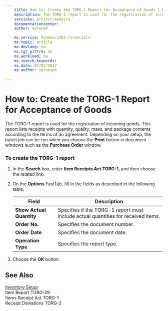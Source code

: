 ```yaml
---
    title: How to: Create the TORG-1 Report for Acceptance of Goods | Microsoft Docs
    description: The TORG-1 report is used for the registration of incoming goods. This report lists receipts with quantity, quality, mass, and package contents according to the terms of an agreement. Depending on your setup, the batch job can be run when you choose the **Print** button in document windows such as the **Purchase Order** window.
    services: project-madeira
    documentationcenter: ''
    author: SorenGP

    ms.service: dynamics365-financials
    ms.topic: article
    ms.devlang: na
    ms.tgt_pltfrm: na
    ms.workload: na
    ms.search.keywords:
    ms.date: 07/01/2017
    ms.author: sgroespe

---
```

# How to: Create the TORG-1 Report for Acceptance of Goods
The TORG-1 report is used for the registration of incoming goods. This report lists receipts with quantity, quality, mass, and package contents according to the terms of an agreement. Depending on your setup, the batch job can be run when you choose the **Print** button in document windows such as the **Purchase Order** window.  
  
### To create the TORG-1 report  
  
1.  In the **Search** box, enter **Item Receipts Act TORG-1**, and then choose the related link.  
  
2.  On the **Options** FastTab, fill in the fields as described in the following table.  
  
    |Field|Description|  
    |---------------------------------|---------------------------------------|  
    |**Show Actual Quantity**|Specifies if the TORG-1 report must include actual quantities for received items.|  
    |**Order No.**|Specifies the document number.|  
    |**Order Date**|Specifies the document date.|  
    |**Operation Type**|Specifies the report type.|  
  
3.  Choose the **OK** button.  
  
## See Also  
 [Inventory Setup](inventory-setup.md)   
 Item Report TORG-29   
 Items Receipt Act TORG-1   
 Receipt Deviations TORG-2